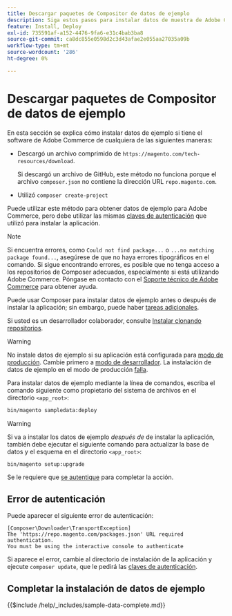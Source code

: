 ```yaml
---
title: Descargar paquetes de Compositor de datos de ejemplo
description: Siga estos pasos para instalar datos de muestra de Adobe Commerce mediante el Compositor PHP Package Manager.
feature: Install, Deploy
exl-id: 735591af-a152-4476-9fa6-e31c4bab3ba8
source-git-commit: ca8dc855e0598d2c3d43afae2e055aa27035a09b
workflow-type: tm+mt
source-wordcount: '286'
ht-degree: 0%

---
```


# Descargar paquetes de Compositor de datos de ejemplo

En esta sección se explica cómo instalar datos de ejemplo si tiene el software de Adobe Commerce de cualquiera de las siguientes maneras:

* Descargó un archivo comprimido de `https://magento.com/tech-resources/download`.

  Si descargó un archivo de GitHub, este método no funciona porque el archivo `composer.json` no contiene la dirección URL `repo.magento.com`.

* Utilizó `composer create-project`

Puede utilizar este método para obtener datos de ejemplo para Adobe Commerce, pero debe utilizar las mismas [claves de autenticación](../prerequisites/authentication-keys.md) que utilizó para instalar la aplicación.

>[!NOTE]
>
>Si encuentra errores, como `Could not find package...` o `...no matching package found...`, asegúrese de que no haya errores tipográficos en el comando. Si sigue encontrando errores, es posible que no tenga acceso a los repositorios de Composer adecuados, especialmente si está utilizando Adobe Commerce. Póngase en contacto con el [Soporte técnico de Adobe Commerce](https://support.magento.com/hc/en-us) para obtener ayuda.

Puede usar Composer para instalar datos de ejemplo antes o después de instalar la aplicación; sin embargo, puede haber [tareas adicionales](remove-or-update.md).

Si usted es un desarrollador colaborador, consulte [Instalar clonando repositorios](git-repositories.md).

>[!WARNING]
>
>No instale datos de ejemplo si su aplicación está configurada para [modo de producción](../../configuration/bootstrap/application-modes.md#production-mode). Cambie primero a [modo de desarrollador](../../configuration/bootstrap/application-modes.md#developer-mode). La instalación de datos de ejemplo en el modo de producción [falla](https://support.magento.com/hc/en-us/articles/360033824571#symptom-production-mode-trouble-samp-prod-).

Para instalar datos de ejemplo mediante la línea de comandos, escriba el comando siguiente como propietario del sistema de archivos en el directorio `<app_root>`:

```bash
bin/magento sampledata:deploy
```

>[!WARNING]
>
>Si va a instalar los datos de ejemplo _después de_ de instalar la aplicación, también debe ejecutar el siguiente comando para actualizar la base de datos y el esquema en el directorio `<app_root>`:

```bash
bin/magento setup:upgrade
```

Se le requiere que [se autentique](../prerequisites/authentication-keys.md) para completar la acción.

## Error de autenticación

Puede aparecer el siguiente error de autenticación:

```
[Composer\Downloader\TransportException]
The 'https://repo.magento.com/packages.json' URL required authentication.
You must be using the interactive console to authenticate
```

Si aparece el error, cambie al directorio de instalación de la aplicación y ejecute `composer update`, que le pedirá las [claves de autenticación](../prerequisites/authentication-keys.md).

## Completar la instalación de datos de ejemplo

{{$include /help/_includes/sample-data-complete.md}}

